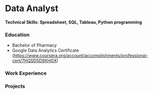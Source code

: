 # Data Analyst

#### Technical Skills: Spreadsheet, SQL, Tableau, Python programming

### Education
- Bachelor of Pharmacy
- Google Data Analytics Certificate (https://www.coursera.org/account/accomplishments/professional-cert/7HQSD5D9XHGX)

### Work Experience

### Projects
